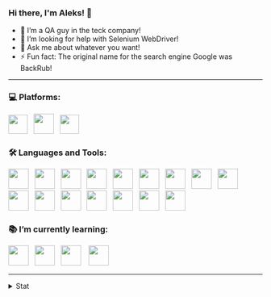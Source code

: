 ### Hi there, I'm Aleks! 👋

- 🌱 I’m a QA guy in the teck company!
- 🤔 I’m looking for help with Selenium WebDriver!
- 💬 Ask me about whatever you want!
- ⚡ Fun fact: The original name for the search engine Google was BackRub!
***
<h3 align="left">💻 Platforms:</h3>
<p align="left">
  <span><a href="https://www.microsoft.com" target="_blank" alt="windowsos" title="WindowsOS"> <img src="https://upload.wikimedia.org/wikipedia/commons/thumb/8/87/Windows_logo_-_2021.svg/240px-Windows_logo_-_2021.svg.png" height="38"/></a></span>&nbsp&nbsp
  <span><a href="https://www.kernel.org" target="_blank" alt="linuxosos" title="LinuxOS"> <img src="https://upload.wikimedia.org/wikipedia/commons/thumb/3/35/Tux.svg/800px-Tux.svg.png" height="40"/></a></span>&nbsp;&nbsp;
  <span><a href="https://developer.android.com" target="_blank" alt="androidos" title="AndroidOS"> <img src="https://upload.wikimedia.org/wikipedia/commons/thumb/e/e0/Android_robot_%282014-2019%29.svg/800px-Android_robot_%282014-2019%29.svg.png" height="38"/></a></span>
 </p>

<h3 align="left">🛠️ Languages and Tools:</h3>
<p align="left">
  <span><a href="https:/https://www.w3.org/html" target="_blank" alt="html5" title="HTML5"> <img src="https://upload.wikimedia.org/wikipedia/commons/thumb/6/61/HTML5_logo_and_wordmark.svg/800px-HTML5_logo_and_wordmark.svg.png" height="40"/></a></span>&nbsp;&nbsp;
  <span><a href="https://www.w3.org/Style/CSS" target="_blank" alt="css3" title="CSS3"> <img src="https://upload.wikimedia.org/wikipedia/commons/thumb/d/d5/CSS3_logo_and_wordmark.svg/800px-CSS3_logo_and_wordmark.svg.png" height="40"/></a></span>&nbsp;&nbsp;
  <span><a href="https://www.iso.org/standard/63555.html" target="_blank" alt="sql" title="SQL"> <img src="https://www.zeluslugi.ru/upload/news/terms20191115-1.png" height="40"/></a></span>&nbsp;&nbsp;
  <span><a href="https://www.postman.com" target="_blank" alt="postman" title="Postman"> <img src="https://www.vectorlogo.zone/logos/getpostman/getpostman-icon.svg" height="40"/></a></span>&nbsp;&nbsp;
  <span><a href="https://swagger.io/tools/swagger-ui/" target="_blank" alt="swagger ui" title="Swagger UI"> <img src="https://upload.wikimedia.org/wikipedia/commons/a/ab/Swagger-logo.png" height="40"/></a></span>&nbsp;&nbsp;
  <span><a href="https://www.soapui.org" target="_blank" alt="soapui" title="SoapUI"> <img src="https://www.airslate.com/preview/explorebots/development/soapui.svg" height="40"/></a></span>&nbsp;&nbsp;
   <span><a href="https://www.telerik.com/fiddler" target="_blank" alt="fiddler" title="Fiddler"> <img src="https://1.bp.blogspot.com/-wPCmBo9VAHU/X6RFiiawFkI/AAAAAAAAFlY/7Crbsk5Ele4OWp8FL35HBr-Fr7DT0A9LQCLcBGAsYHQ/s200/Fiddler-Everywhere-Icon.png" height="40"/></a></span>&nbsp;&nbsp;
  <span><a href="https://www.charlesproxy.com" target="_blank" alt="charles" title="Charles"> <img src="https://user-images.githubusercontent.com/15472/41327135-e4bf090c-6eca-11e8-9b76-032e8e2b0707.png" height="40"/></a></span>&nbsp;&nbsp;
  <span><a href="https://developer.android.com/studio" target="_blank" alt="android studio" title="Android Studio"> <img src="https://images.velog.io/images/zxcmnb05/post/7656d630-858c-4e44-aeb7-6730cf2e964d/studio-icon.svg" height="40"/></a></span>&nbsp;&nbsp;
  <span><a href="https://www.virtualbox.org/" target="_blank" alt="virtualbox" title="VirtualBox"> <img src="https://upload.wikimedia.org/wikipedia/commons/d/d5/Virtualbox_logo.png" height="40"/></a></span>&nbsp;&nbsp;
  <span><a href="https://git-scm.com" target="_blank" alt="git" title="Git"> <img src="https://www.vectorlogo.zone/logos/git-scm/git-scm-icon.svg" height="40"/></a></span>&nbsp;&nbsp;
  <span><a href="https://github.com" target="_blank" alt="github" title="GitHub"> <img src="https://upload.wikimedia.org/wikipedia/commons/thumb/9/95/Font_Awesome_5_brands_github.svg/800px-Font_Awesome_5_brands_github.svg.png" height="40"/></a></span>&nbsp;&nbsp;
  <span><a href="https://www.atlassian.com/software/jira" target="_blank" alt="jira" title="Jira"> <img src="https://cdn.icon-icons.com/icons2/2699/PNG/512/atlassian_jira_logo_icon_170511.png" height="40"/></a></span>&nbsp;&nbsp;
  <span><a href="https://www.atlassian.com/software/confluence" target="_blank" alt="confluence" title="Confluence"> <img src="https://seeklogo.com/images/C/confluence-logo-D9B07137C2-seeklogo.com.png" height="40"/></a></span>&nbsp;&nbsp;
  <span><a href="https://trello.com" target="_blank" alt="trello" title="Trello"> <img src="https://upload.wikimedia.org/wikipedia/commons/thumb/1/17/Antu_trello.svg/240px-Antu_trello.svg.png" height="40"/></a></span>&nbsp;&nbsp;
   <span><a href="https://www.adobe.com/products/photoshop.html" target="_blank" alt="photoshop" title="Adobe Photoshop"> <img src="https://upload.wikimedia.org/wikipedia/commons/thumb/a/af/Adobe_Photoshop_CC_icon.svg/246px-Adobe_Photoshop_CC_icon.svg.png" height="40"/></a></span>
 </p>

 <h3 align="left">📚 I’m currently learning:</h3>
<p align="left">
 <span><a href="https://jmeter.apache.org" target="_blank" alt="jmeter" title="Apache JMeter"> <img src="https://jmeter.apache.org/images/jmeter_square.png" height="40"/></a></span>&nbsp&nbsp
  <span><a href="https://www.selenium.dev" target="_blank" alt="selenium" title="Selenium WebDriver"> <img src="https://raw.githubusercontent.com/detain/svg-logos/780f25886640cef088af994181646db2f6b1a3f8/svg/selenium-logo.svg" height="40"/></a></span>&nbsp;&nbsp;
  <span><a href="https://www.jenkins.io" target="_blank" alt="jenkins" title="Jenkins"> <img src="https://www.vectorlogo.zone/logos/jenkins/jenkins-icon.svg" height="40"/></a></span> &nbsp;&nbsp;
  <span><a href="https://www.mongodb.com/" target="_blank" alt="mongodb" title="MongoDB"> <img src="https://avatars.githubusercontent.com/u/45120?s=200&v=4" height="40"/></a></span>
  </p>
  <hr>
  
<!-- ![Anurag's GitHub stats](https://github-readme-stats.vercel.app/api?username=lleks&show_icons=true&h&bg_color=fff0&text_color=A4A4A4&include_all_commits=true&custom_title=GitHub_Stats&hide_border=true&title_color=447bbb&icon_color=447bbb)
![Top Langs](https://github-readme-stats.vercel.app/api/top-langs/?username=lleks&layout=compact&bg_color=fff0&text_color=A4A4A4&hide_border=true&title_color=447bbb&icon_color=447bbb)

![Ashutosh's github activity graph](https://activity-graph.herokuapp.com/graph?username=lleks&bg_color=fff0&hide_border=true&line=447bbb&color=447bbb) -->

<details>
  <summary>Stat</summary>
  <img align="left" alt="GitHubStats" src="https://komarev.com/ghpvc/?username=lleks&color=blue"
</details>       


<!--
**lleks/lleks** is a ✨ _special_ ✨ repository because its `README.md` (this file) appears on your GitHub profile.

Here are some ideas to get you started:

- 🔭 I’m currently working on ...
- 🌱 I’m currently learning ...
- 👯 I’m looking to collaborate on ...
- 🤔 I’m looking for help with ...
- 💬 Ask me about ...
- 📫 How to reach me: ...
- 😄 Pronouns: ...
- ⚡ Fun fact: ...
-->

